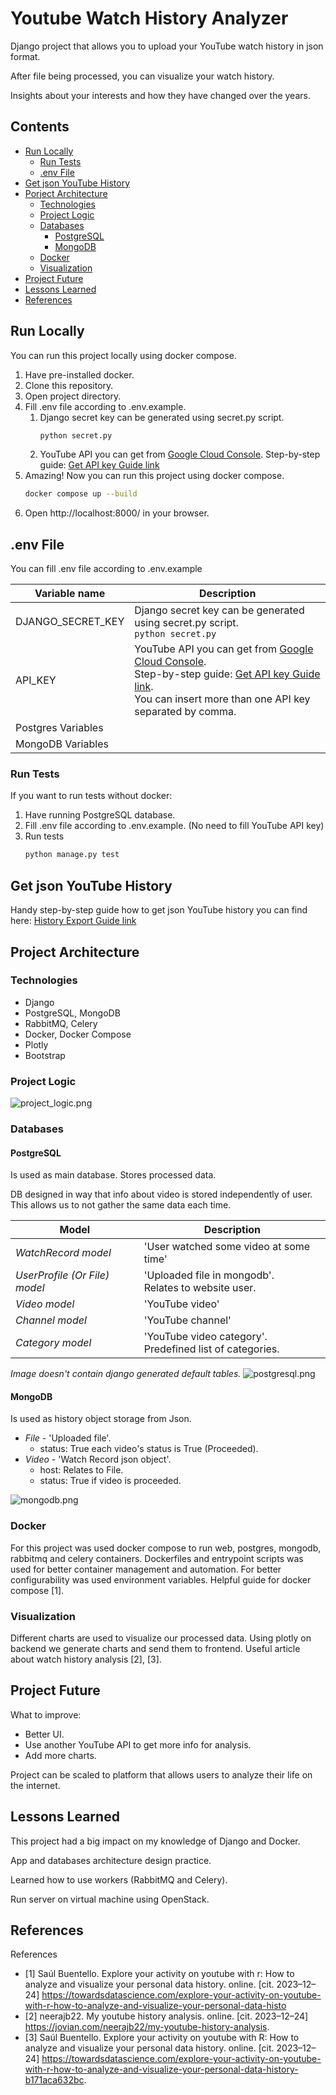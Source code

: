 # Youtube Watch History Analyzer

Django project that allows you to upload your YouTube watch history in json format.

After file being processed, you can visualize your watch history.

Insights about your interests and how they have changed over the years.


## Contents
- [Run Locally](#run-locally)
    - [Run Tests](#run-tests)
    - [.env File](#env-file)
- [Get json YouTube History](#get-json-youtube-history)
- [Porject Architecture](#project-architecture)
    - [Technologies](#technologies)
    - [Project Logic](#project-logic)
    - [Databases](#databases)
       - [PostgreSQL](#postgresql)
       - [MongoDB](#mongodb)
    - [Docker](#docker)
    - [Visualization](#visualization)
- [Project Future](#project-future)
- [Lessons Learned](#lessons-learned)
- [References](#references)

## Run Locally
You can run this project locally using docker compose.
    
1. Have pre-installed docker.
2. Clone this repository.
3. Open project directory.
4. Fill .env file according to .env.example.
   1. Django secret key can be generated using secret.py script.
      ```bash
      python secret.py
      ```
   2. YouTube API you can get from [Google Cloud Console](https://console.cloud.google.com/apis/credentials).
       Step-by-step guide: [Get API key Guide link](docs%2Fget-youtube-api-guide%2Fget-yb-api-guide.md)
5. Amazing! Now you can run this project using docker compose.
    ```bash
    docker compose up --build
    ```
6. Open http://localhost:8000/ in your browser.

## .env File
You can fill .env file according to .env.example

| Variable name          | Description                                                                                                                                                                     |
|------------------------|---------------------------------------------------------------------------------------------------------------------------------------------------------------------------------|
| DJANGO_SECRET_KEY      | Django secret key can be generated using secret.py script. <br>```python secret.py```                                                                                           |
| API_KEY                | YouTube API you can get from [Google Cloud Console](https://console.cloud.google.com/apis/credentials). <br> Step-by-step guide: [Get API key Guide link](docs%2Fget-youtube-api-guide%2Fget-yb-api-guide.md). <br> You can insert more than one API key separated by comma. |
| Postgres Variables     |                                                                                                                                                                                 |
| MongoDB Variables      |                                                                                                                                                                                 |

### Run Tests
If you want to run tests without docker:
1. Have running PostgreSQL database.
2. Fill .env file according to .env.example. (No need to fill YouTube API key)
3. Run tests
    ```bash
    python manage.py test
    ```

## Get json YouTube History
Handy step-by-step guide how to get json YouTube history you can find here:
[History Export Guide link](docs%2Fhistory-export-guide%2Fexport-guide.md)

## Project Architecture

### Technologies
* Django 
* PostgreSQL, MongoDB
* RabbitMQ, Celery
* Docker, Docker Compose
* Plotly
* Bootstrap

### Project Logic
![project_logic.png](docs%2Fproject_logic.png)

### Databases
#### PostgreSQL
Is used as main database. Stores processed data.

DB designed in way that info about video is stored independently of user. 
This allows us to not gather the same data each time.

| Model                         | Description                                                   |
|-------------------------------|---------------------------------------------------------------|
| *WatchRecord model*           | 'User watched some video at some time'                        |
| *UserProfile (Or File) model* | 'Uploaded file in mongodb'. <br/>Relates to website user.     |
| *Video model*                 | 'YouTube video'                                               |
| *Channel model*               | 'YouTube channel'                                             |
| *Category model*              | 'YouTube video category'. <br/>Predefined list of categories. |


*Image doesn't contain django generated default tables.*
![postgresql.png](docs%2Fpostgresql.png)

#### MongoDB
Is used as history object storage from Json.
- *File* - 'Uploaded file'.
    - status: True each video's status is True (Proceeded).
- *Video* - 'Watch Record json object'.
    - host: Relates to File.
    - status: True if video is proceeded.

![mongodb.png](docs%2Fmongodb.png)

### Docker
For this project was used docker compose to run web, postgres, mongodb, rabbitmq and celery containers.
Dockerfiles and entrypoint scripts was used for better container management and automation.
For better configurability was used environment variables.
Helpful guide for docker compose [1].

### Visualization
Different charts are used to visualize our processed data.
Using plotly on backend we generate charts and send them to frontend.
Useful article about watch history analysis [2], [3].

## Project Future
What to improve:
* Better UI.
* Use another YouTube API to get more info for analysis.
* Add more charts.

Project can be scaled to platform that allows users to analyze their life on the internet.

## Lessons Learned
This project had a big impact on my knowledge of Django and Docker.

App and databases architecture design practice.

Learned how to use workers (RabbitMQ and Celery).

Run server on virtual machine using OpenStack.
    
## References

References
* [1] Saúl Buentello. Explore your activity on youtube with r: How to analyze and visualize
your personal data history. online. [cit. 2023–12–24] https://towardsdatascience.com/explore-your-activity-on-youtube-with-r-how-to-analyze-and-visualize-your-personal-data-histo
* [2] neerajb22. My youtube history analysis. online. [cit. 2023–12–24] https://jovian.com/neerajb22/my-youtube-history-analysis.
* [3] Saúl Buentello. Explore your activity on youtube with R: How to analyze and visualize your personal data history. online. [cit. 2023–12–24] https://towardsdatascience.com/explore-your-activity-on-youtube-with-r-how-to-analyze-and-visualize-your-personal-data-history-b171aca632bc.